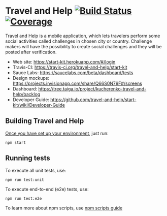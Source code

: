 Travel and Help [![Build Status](https://travis-ci.org/travel-and-help/start-kit.svg?branch=master)](https://travis-ci.org/travel-and-help/start-kit) [![Coverage](https://codecov.io/github/travel-and-help/start-kit/coverage.svg?branch=master)](https://codecov.io/github/travel-and-help/start-kit?branch=master)
=========
Travel and Help is a mobile application, which lets travelers perform some social activities called challenges in chosen city or country. Challenge makers will have the possibility to create social challenges and they will be posted after verification.

* Web site: https://start-kit.herokuapp.com/#/login
* Travis-CI: https://travis-ci.org/travel-and-help/start-kit
* Sauce Labs: https://saucelabs.com/beta/dashboard/tests
* Design mockups: https://projects.invisionapp.com/share/Q66S0N79F#/screens
* Dashboard: https://tree.taiga.io/project/kucherenko-travel-and-help/backlog
* Developer Guide: https://github.com/travel-and-help/start-kit/wiki/Developer-Guide

Building Travel and Help
---------
[Once you have set up your environment](https://github.com/travel-and-help/start-kit/wiki/Developer-Guide), just run:

    npm start

Running tests
-------------
To execute all unit tests, use:

    npm run test:unit

To execute end-to-end (e2e) tests, use:

    npm run test:e2e

To learn more about npm scripts, use [npm scripts guide](https://docs.npmjs.com/misc/scripts)

